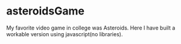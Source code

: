# asteroidsGame
My favorite video game in college was Asteroids.
Here I have built a workable version using javascript(no libraries).

